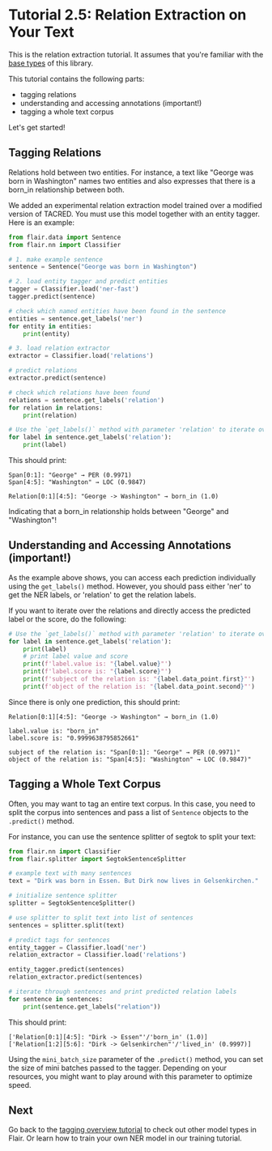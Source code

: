 # Tutorial 2.5: Relation Extraction on Your Text

This is the relation extraction tutorial. It assumes that you're familiar with the
[base types](/resources/docs/TUTORIAL_1_BASICS.md) of this library. 

This tutorial contains the following parts:
* tagging relations  
* understanding and accessing annotations (important!)
* tagging a whole text corpus

Let's get started!

## Tagging Relations

Relations hold between two entities. For instance, a text like "George was born in Washington"
names two entities and also expresses that there is a born_in relationship between
both.

We added an experimental relation extraction model trained over a modified version of TACRED.
You must use this model together with an entity tagger. Here is an example:

```python
from flair.data import Sentence
from flair.nn import Classifier

# 1. make example sentence
sentence = Sentence("George was born in Washington")

# 2. load entity tagger and predict entities
tagger = Classifier.load('ner-fast')
tagger.predict(sentence)

# check which named entities have been found in the sentence
entities = sentence.get_labels('ner')
for entity in entities:
    print(entity)

# 3. load relation extractor
extractor = Classifier.load('relations')

# predict relations
extractor.predict(sentence)

# check which relations have been found
relations = sentence.get_labels('relation')
for relation in relations:
    print(relation)

# Use the `get_labels()` method with parameter 'relation' to iterate over all relation predictions. 
for label in sentence.get_labels('relation'):
    print(label)
```

This should print:

```console
Span[0:1]: "George" → PER (0.9971)
Span[4:5]: "Washington" → LOC (0.9847)

Relation[0:1][4:5]: "George -> Washington" → born_in (1.0)
```

Indicating that a born_in relationship holds between "George" and "Washington"!


## Understanding and Accessing Annotations (important!)

As the example above shows, you can access each prediction individually using the `get_labels()` method. 
However, you should pass either 'ner' to get the NER labels, or 'relation' to get the relation labels.

If you want to iterate over the relations and directly access the predicted label or the score, 
do the following:

```python
# Use the `get_labels()` method with parameter 'relation' to iterate over all relation predictions. 
for label in sentence.get_labels('relation'):
    print(label)
    # print label value and score
    print(f'label.value is: "{label.value}"')
    print(f'label.score is: "{label.score}"')
    print(f'subject of the relation is: "{label.data_point.first}"')
    print(f'object of the relation is: "{label.data_point.second}"')
```

Since there is only one prediction, this should print:

```console
Relation[0:1][4:5]: "George -> Washington" → born_in (1.0)

label.value is: "born_in"
label.score is: "0.9999638795852661"

subject of the relation is: "Span[0:1]: "George" → PER (0.9971)"
object of the relation is: "Span[4:5]: "Washington" → LOC (0.9847)"
```


## Tagging a Whole Text Corpus

Often, you may want to tag an entire text corpus. In this case, you need to split the corpus into sentences and pass a
list of `Sentence` objects to the `.predict()` method.

For instance, you can use the sentence splitter of segtok to split your text:

```python
from flair.nn import Classifier
from flair.splitter import SegtokSentenceSplitter

# example text with many sentences
text = "Dirk was born in Essen. But Dirk now lives in Gelsenkirchen."

# initialize sentence splitter
splitter = SegtokSentenceSplitter()

# use splitter to split text into list of sentences
sentences = splitter.split(text)

# predict tags for sentences
entity_tagger = Classifier.load('ner')
relation_extractor = Classifier.load('relations')

entity_tagger.predict(sentences)
relation_extractor.predict(sentences)

# iterate through sentences and print predicted relation labels
for sentence in sentences:
    print(sentence.get_labels("relation"))
```

This should print: 

```console
['Relation[0:1][4:5]: "Dirk -> Essen"'/'born_in' (1.0)]
['Relation[1:2][5:6]: "Dirk -> Gelsenkirchen"'/'lived_in' (0.9997)]
```

Using the `mini_batch_size` parameter of the `.predict()` method, you can set the size of mini batches passed to the
tagger. Depending on your resources, you might want to play around with this parameter to optimize speed.

## Next

Go back to the [tagging overview tutorial](/resources/docs/TUTORIAL_TAGGING_OVERVIEW.md) to check out other model types in Flair. Or learn how to train your own NER model in our training tutorial.
